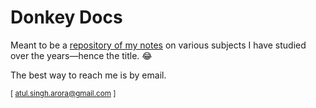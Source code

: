 # Donkey Docs

Meant to be a [repository of my notes](https://donkeydocs.github.io) on various subjects I have studied over the years—hence the title. 😂 

The best way to reach me is by email.

<sub> [ atul.singh.arora@gmail.com ] </sub>

